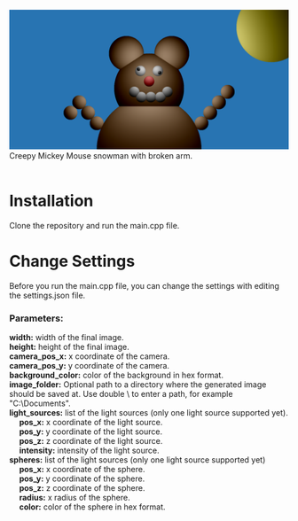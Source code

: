 
![](output.png?raw=True)
Creepy Mickey Mouse snowman with broken arm.<br> <br>
# Installation
Clone the repository and run the main.cpp file.
# Change Settings
Before you run the main.cpp file, you can change the settings with editing the settings.json file. <br>
### Parameters:
**width:** width of the final image.<br>
**height:** height of the final image.<br>
**camera_pos_x:** x coordinate of the camera.<br>
**camera_pos_y:** y coordinate of the camera.<br>
**background_color:** color of the background in hex format.<br>
**image_folder:** Optional path to a directory where the generated image should be saved at. Use double \\ to enter a path, for example "C:\\Documents".<br>
**light_sources:** list of the light sources (only one light source supported yet). <br>
&emsp; **pos_x:** x coordinate of the light source. <br>
&emsp; **pos_y:** y coordinate of the light source. <br>
&emsp; **pos_z:** z coordinate of the light source. <br>
&emsp; **intensity:** intensity of the light source. <br>
**spheres:** list of the light sources (only one light source supported yet) <br>
&emsp; **pos_x:** x coordinate of the sphere. <br>
&emsp; **pos_y:** y coordinate of the sphere. <br>
&emsp; **pos_z:** z coordinate of the sphere. <br>
&emsp; **radius:** x radius of the sphere. <br>
&emsp; **color:** color of the sphere in hex format. <br>
